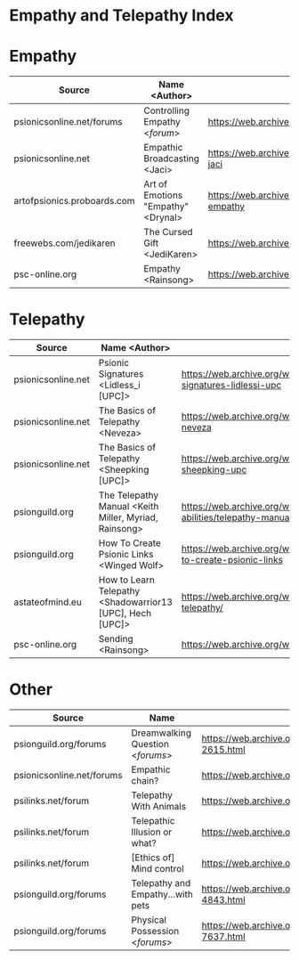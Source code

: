 # Empathy and Telepathy Index

# Empathy
| Source | Name \<Author> | Link | Notes |
| ------ | ---- | ---- | ----- |
| psionicsonline.net/forums | Controlling Empathy \<_forum_> | https://web.archive.org/web/20080317090043/http://www.psionicsonline.net:80/forums/index.php/topic,280.0.html | 
| psionicsonline.net | Empathic Broadcasting \<Jaci> | https://web.archive.org/web/20080916005724/http://www.psionicsonline.net:80/content/empathic-broadcasting-jaci | 
| artofpsionics.proboards.com | Art of Emotions "Empathy" \<Drynal> | https://web.archive.org/web/20230721065906/https://artofpsionics.proboards.com/thread/89/art-emotions-empathy|
| freewebs.com/jedikaren | The Cursed Gift \<JediKaren> | https://web.archive.org/web/20071222002831/http://www.freewebs.com:80/jedikaren/generalempathy.htm
| psc-online.org | Empathy \<Rainsong> | https://web.archive.org/web/20180507171851/http://psc-online.org/doku.php?id=blog:empathy


# Telepathy
| Source | Name \<Author> | Link | Notes |
| ------ | ---- | ---- | ----- |
| psionicsonline.net | Psionic Signatures \<Lidless_i \[UPC]> | https://web.archive.org/web/20091117130611/http://www.psionicsonline.net:80/article/psionic-signatures-lidlessi-upc
| psionicsonline.net | The Basics of Telepathy \<Neveza> | https://web.archive.org/web/20081013023705/http://www.psionicsonline.net/content/basics-telepathy-neveza |
| psionicsonline.net | The Basics of Telepathy \<Sheepking \[UPC]> | https://web.archive.org/web/20091119002551/http://www.psionicsonline.net:80/article/basics-telepathy-sheepking-upc | 
| psionguild.org | The Telepathy Manual \<Keith Miller, Myriad, Rainsong> | https://web.archive.org/web/20120214154249/http://psionguild.org:80/education/articles/mental-abilities/telepathy-manual | 
| psionguild.org | How To Create Psionic Links \<Winged Wolf> | https://web.archive.org/web/20120215121441/http://psionguild.org:80/education/articles/foundation/how-to-create-psionic-links | 
| astateofmind.eu | How to Learn Telepathy \<Shadowarrior13 \[UPC], Hech \[UPC]> | https://web.archive.org/web/20100327103229/http://astateofmind.eu:80/2008/11/29/how-to-learn-telepathy/ | 
| psc-online.org | Sending \<Rainsong> | https://web.archive.org/web/20180507171914/http://psc-online.org/doku.php?id=blog:sending |

# Other 
| Source | Name | Link | Notes |
| ------ | ---- | ---- | ----- |
| psionguild.org/forums | Dreamwalking Question \<_forums_> | https://web.archive.org/web/20140223155048/http://psionguild.org:80/forums/archive/index.php/t-2615.html | 
| psionicsonline.net/forums | Empathic chain? | https://web.archive.org/web/20080917050453/http://www.psionicsonline.net:80/forums/empathic-chain | 
| psilinks.net/forum | Telepathy With Animals | https://web.archive.org/web/20080307025152/http://www.psilinks.net:80/forum/index.php/topic,204.0.html | 
| psilinks.net/forum | Telepathic Illusion or what? | https://web.archive.org/web/20081005173939/http://www.psilinks.net:80/forum/index.php/topic,472.0.html | 
| psilinks.net/forum | \[Ethics of] Mind control | https://web.archive.org/web/20080917081731/http://www.psilinks.net:80/forum/index.php/topic,50.0.html | 
| psionguild.org/forums | Telepathy and Empathy...with pets | https://web.archive.org/web/20140221140348/http://psionguild.org:80/forums/archive/index.php/t-4843.html
| psionguild.org/forums | Physical Possession \<_forums_> | https://web.archive.org/web/20140224020657/http://psionguild.org:80/forums/archive/index.php/t-7637.html

